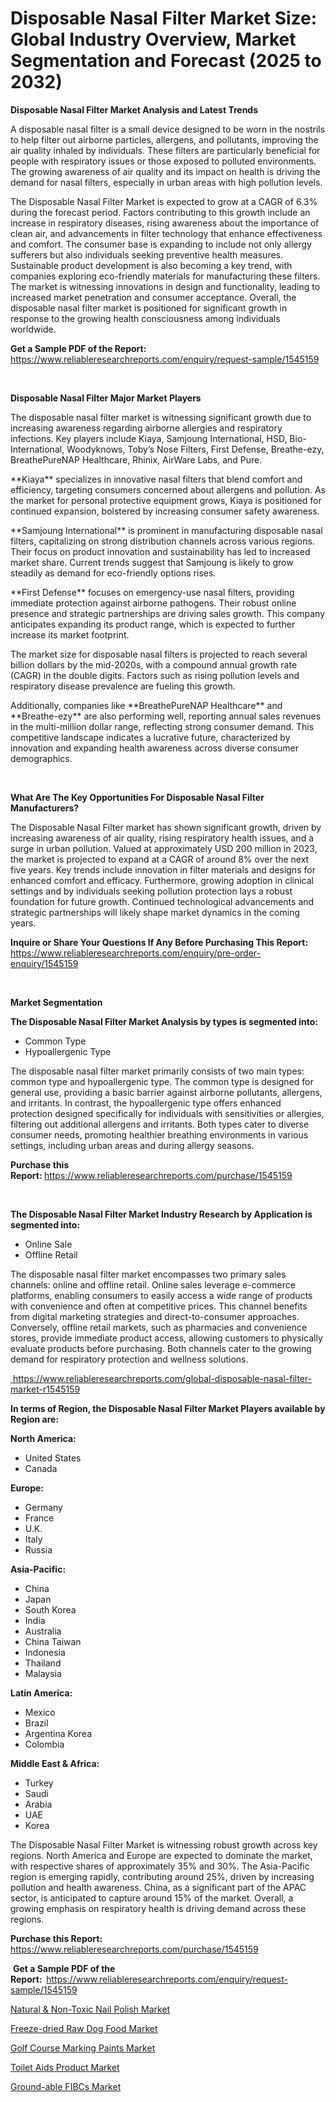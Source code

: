 <p><h1>Disposable Nasal Filter Market Size: Global Industry Overview, Market Segmentation and Forecast (2025 to 2032)</h1></p><p><strong>Disposable Nasal Filter Market Analysis and Latest Trends</strong></p>
<p><p>A disposable nasal filter is a small device designed to be worn in the nostrils to help filter out airborne particles, allergens, and pollutants, improving the air quality inhaled by individuals. These filters are particularly beneficial for people with respiratory issues or those exposed to polluted environments. The growing awareness of air quality and its impact on health is driving the demand for nasal filters, especially in urban areas with high pollution levels.</p><p>The Disposable Nasal Filter Market is expected to grow at a CAGR of 6.3% during the forecast period. Factors contributing to this growth include an increase in respiratory diseases, rising awareness about the importance of clean air, and advancements in filter technology that enhance effectiveness and comfort. The consumer base is expanding to include not only allergy sufferers but also individuals seeking preventive health measures. Sustainable product development is also becoming a key trend, with companies exploring eco-friendly materials for manufacturing these filters. The market is witnessing innovations in design and functionality, leading to increased market penetration and consumer acceptance. Overall, the disposable nasal filter market is positioned for significant growth in response to the growing health consciousness among individuals worldwide.</p></p>
<p><strong>Get a Sample PDF of the Report:&nbsp;</strong> <a href="https://www.reliableresearchreports.com/enquiry/request-sample/1545159?utm_campaign=32&utm_medium=2&utm_source=Github&utm_content=ia&utm_term=05042025&utm_id=disposable-nasal-filter">https://www.reliableresearchreports.com/enquiry/request-sample/1545159</a></p>
<p>&nbsp;</p>
<p><strong>Disposable Nasal Filter Major Market Players</strong></p>
<p><p>The disposable nasal filter market is witnessing significant growth due to increasing awareness regarding airborne allergies and respiratory infections. Key players include Kiaya, Samjoung International, HSD, Bio-International, Woodyknows, Toby’s Nose Filters, First Defense, Breathe-ezy, BreathePureNAP Healthcare, Rhinix, AirWare Labs, and Pure.</p><p>**Kiaya** specializes in innovative nasal filters that blend comfort and efficiency, targeting consumers concerned about allergens and pollution. As the market for personal protective equipment grows, Kiaya is positioned for continued expansion, bolstered by increasing consumer safety awareness.</p><p>**Samjoung International** is prominent in manufacturing disposable nasal filters, capitalizing on strong distribution channels across various regions. Their focus on product innovation and sustainability has led to increased market share. Current trends suggest that Samjoung is likely to grow steadily as demand for eco-friendly options rises.</p><p>**First Defense** focuses on emergency-use nasal filters, providing immediate protection against airborne pathogens. Their robust online presence and strategic partnerships are driving sales growth. This company anticipates expanding its product range, which is expected to further increase its market footprint.</p><p>The market size for disposable nasal filters is projected to reach several billion dollars by the mid-2020s, with a compound annual growth rate (CAGR) in the double digits. Factors such as rising pollution levels and respiratory disease prevalence are fueling this growth.</p><p>Additionally, companies like **BreathePureNAP Healthcare** and **Breathe-ezy** are also performing well, reporting annual sales revenues in the multi-million dollar range, reflecting strong consumer demand. This competitive landscape indicates a lucrative future, characterized by innovation and expanding health awareness across diverse consumer demographics.</p></p>
<p>&nbsp;</p>
<p><strong>What Are The Key Opportunities For Disposable Nasal Filter Manufacturers?</strong></p>
<p><p>The Disposable Nasal Filter market has shown significant growth, driven by increasing awareness of air quality, rising respiratory health issues, and a surge in urban pollution. Valued at approximately USD 200 million in 2023, the market is projected to expand at a CAGR of around 8% over the next five years. Key trends include innovation in filter materials and designs for enhanced comfort and efficacy. Furthermore, growing adoption in clinical settings and by individuals seeking pollution protection lays a robust foundation for future growth. Continued technological advancements and strategic partnerships will likely shape market dynamics in the coming years.</p></p>
<p><strong>Inquire or Share Your Questions If Any Before Purchasing This Report:</strong> <a href="https://www.reliableresearchreports.com/enquiry/pre-order-enquiry/1545159?utm_campaign=32&utm_medium=2&utm_source=Github&utm_content=ia&utm_term=05042025&utm_id=disposable-nasal-filter">https://www.reliableresearchreports.com/enquiry/pre-order-enquiry/1545159</a></p>
<p>&nbsp;</p>
<p><strong>Market Segmentation</strong></p>
<p><strong>The Disposable Nasal Filter Market Analysis by types is segmented into:</strong></p>
<p><ul><li>Common Type</li><li>Hypoallergenic Type</li></ul></p>
<p><p>The disposable nasal filter market primarily consists of two main types: common type and hypoallergenic type. The common type is designed for general use, providing a basic barrier against airborne pollutants, allergens, and irritants. In contrast, the hypoallergenic type offers enhanced protection designed specifically for individuals with sensitivities or allergies, filtering out additional allergens and irritants. Both types cater to diverse consumer needs, promoting healthier breathing environments in various settings, including urban areas and during allergy seasons.</p></p>
<p><strong>Purchase this Report:&nbsp;</strong><a href="https://www.reliableresearchreports.com/purchase/1545159?utm_campaign=32&utm_medium=2&utm_source=Github&utm_content=ia&utm_term=05042025&utm_id=disposable-nasal-filter">https://www.reliableresearchreports.com/purchase/1545159</a></p>
<p>&nbsp;</p>
<p><strong>The Disposable Nasal Filter Market Industry Research by Application is segmented into:</strong></p>
<p><ul><li>Online Sale</li><li>Offline Retail</li></ul></p>
<p><p>The disposable nasal filter market encompasses two primary sales channels: online and offline retail. Online sales leverage e-commerce platforms, enabling consumers to easily access a wide range of products with convenience and often at competitive prices. This channel benefits from digital marketing strategies and direct-to-consumer approaches. Conversely, offline retail markets, such as pharmacies and convenience stores, provide immediate product access, allowing customers to physically evaluate products before purchasing. Both channels cater to the growing demand for respiratory protection and wellness solutions.</p></p>
<p><a href="https://www.reliableresearchreports.com/global-disposable-nasal-filter-market-r1545159?utm_campaign=32&utm_medium=2&utm_source=Github&utm_content=ia&utm_term=05042025&utm_id=disposable-nasal-filter">&nbsp;https://www.reliableresearchreports.com/global-disposable-nasal-filter-market-r1545159</a></p>
<p><strong>In terms of Region, the Disposable Nasal Filter Market Players available by Region are:</strong></p>
<p>
    <p> <strong> North America: </strong>
        <ul>
            <li>United States</li>
            <li>Canada</li>
        </ul>
        </p> 
    <p> <strong> Europe: </strong>
        <ul>
            <li>Germany</li>
            <li>France</li>
            <li>U.K.</li>
            <li>Italy</li>
            <li>Russia</li>
        </ul>
        </p> 
    <p> <strong> Asia-Pacific: </strong>
        <ul>
            <li>China</li>
            <li>Japan</li>
            <li>South Korea</li>
            <li>India</li>
            <li>Australia</li>
            <li>China Taiwan</li>
            <li>Indonesia</li>
            <li>Thailand</li>
            <li>Malaysia</li>
        </ul>
        </p> 
    <p> <strong> Latin America: </strong>
        <ul>
            <li>Mexico</li>
            <li>Brazil</li>
            <li>Argentina Korea</li>
            <li>Colombia</li>
        </ul>
        </p> 
    <p> <strong> Middle East & Africa: </strong>
        <ul>
            <li>Turkey</li>
            <li>Saudi</li>
            <li>Arabia</li>
            <li>UAE</li>
            <li>Korea</li>
        </ul>
    </p>
    </p>
<p><p>The Disposable Nasal Filter Market is witnessing robust growth across key regions. North America and Europe are expected to dominate the market, with respective shares of approximately 35% and 30%. The Asia-Pacific region is emerging rapidly, contributing around 25%, driven by increasing pollution and health awareness. China, as a significant part of the APAC sector, is anticipated to capture around 15% of the market. Overall, a growing emphasis on respiratory health is driving demand across these regions.</p></p>
<p><strong>Purchase this Report: </strong><a href="https://www.reliableresearchreports.com/purchase/1545159?utm_campaign=32&utm_medium=2&utm_source=Github&utm_content=ia&utm_term=05042025&utm_id=disposable-nasal-filter">https://www.reliableresearchreports.com/purchase/1545159</a></p>
<p>&nbsp;<strong>Get a Sample PDF of the Report:&nbsp;&nbsp;</strong><a href="https://www.reliableresearchreports.com/enquiry/request-sample/1545159?utm_campaign=32&utm_medium=2&utm_source=Github&utm_content=ia&utm_term=05042025&utm_id=disposable-nasal-filter">https://www.reliableresearchreports.com/enquiry/request-sample/1545159</a></p>
<p><strong></strong></p>
<p><p><a href="https://github.com/tahjaylestro/Market-Research-Report-List-1/blob/main/natural-non-toxic-nail-polish-market.md?utm_campaign=32&utm_medium=2&utm_source=Github&utm_content=ia&utm_term=05042025&utm_id=disposable-nasal-filter">Natural & Non-Toxic Nail Polish Market</a></p><p><a href="https://github.com/ishikodehira/Market-Research-Report-List-1/blob/main/freeze-dried-raw-dog-food-market.md?utm_campaign=32&utm_medium=2&utm_source=Github&utm_content=ia&utm_term=05042025&utm_id=disposable-nasal-filter">Freeze-dried Raw Dog Food Market</a></p><p><a href="https://github.com/filinjaic7/Market-Research-Report-List-1/blob/main/golf-course-marking-paints-market.md?utm_campaign=32&utm_medium=2&utm_source=Github&utm_content=ia&utm_term=05042025&utm_id=disposable-nasal-filter">Golf Course Marking Paints Market</a></p><p><a href="https://github.com/klenaestien23/Market-Research-Report-List-1/blob/main/toilet-aids-product-market.md?utm_campaign=32&utm_medium=2&utm_source=Github&utm_content=ia&utm_term=05042025&utm_id=disposable-nasal-filter">Toilet Aids Product Market</a></p><p><a href="https://github.com/mismannely/Market-Research-Report-List-1/blob/main/ground-able-fibcs-market.md?utm_campaign=32&utm_medium=2&utm_source=Github&utm_content=ia&utm_term=05042025&utm_id=disposable-nasal-filter">Ground-able FIBCs Market</a></p></p>